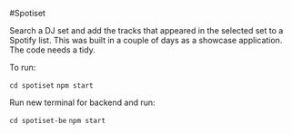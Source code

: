 #Spotiset

Search a DJ set and add the tracks that appeared in the selected set to a Spotify list.
This was built in a couple of days as a showcase application. The code needs a tidy.

To run:

``cd spotiset``
``npm start``

Run new terminal for backend and run:

``cd spotiset-be``
``npm start``
